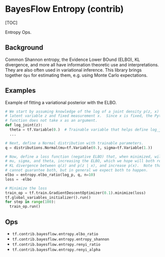 # BayesFlow Entropy (contrib)
[TOC]

Entropy Ops.

## Background

Common Shannon entropy, the Evidence Lower BOund (ELBO), KL divergence, and more
all have information theoretic use and interpretations.  They are also often
used in variational inference.  This library brings together `Ops` for
estimating them, e.g. using Monte Carlo expectations.

## Examples

Example of fitting a variational posterior with the ELBO.

```python
# We start by assuming knowledge of the log of a joint density p(z, x) over
# latent variable z and fixed measurement x.  Since x is fixed, the Python
# function does not take x as an argument.
def log_joint(z):
  theta = tf.Variable(0.)  # Trainable variable that helps define log_joint.
  ...

# Next, define a Normal distribution with trainable parameters.
q = distributions.Normal(mu=tf.Variable(0.), sigma=tf.Variable(1.))

# Now, define a loss function (negative ELBO) that, when minimized, will adjust
# mu, sigma, and theta, increasing the ELBO, which we hope will both reduce the
# KL divergence between q(z) and p(z | x), and increase p(x).  Note that we
# cannot guarantee both, but in general we expect both to happen.
elbo = entropy.elbo_ratio(log_p, q, n=10)
loss = -elbo

# Minimize the loss
train_op = tf.train.GradientDescentOptimizer(0.1).minimize(loss)
tf.global_variables_initializer().run()
for step in range(100):
  train_op.run()
```

## Ops

*   `tf.contrib.bayesflow.entropy.elbo_ratio`
*   `tf.contrib.bayesflow.entropy.entropy_shannon`
*   `tf.contrib.bayesflow.entropy.renyi_ratio`
*   `tf.contrib.bayesflow.entropy.renyi_alpha`
